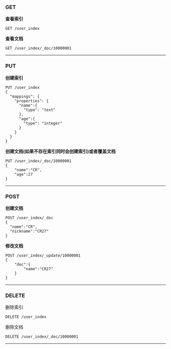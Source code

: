 ### GET

**查看索引**

```http
GET /user_index
```

**查看文档**

```http
GET /user_index/_doc/10000001
```

---

### PUT

**创建索引**

```http
PUT /user_index
{
  "mappings": {
    "properties": {
      "name":{
        "type": "text"
      },
      "age":{
        "type": "integer"
      }
    }
  }
}
```

**创建文档(如果不存在索引同时会创建索引)或者覆盖文档**

```http
PUT /user_index/_doc/10000001
{
	"name":"CR",
	"age":27
}
```

---

### POST

**创建文档**

```http
POST /user_index/_doc
{
  "name":"CR",
  "nickname":"CR27"
}
```

**修改文档**

```http
POST /user_index/_update/10000001
{
	"doc":{
		"name":"CR27"
	}
}
```

---

### DELETE

删除索引

```http
DELETE /user_index
```

删除文档

```http
DELETE /user_index/_doc/10000001
```

---

